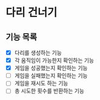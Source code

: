 # 다리 건너기

## 기능 목록

- [x] 다리를 생성하는 기능
- [x] 각 움직임이 가능한지 확인하는 기능
- [x] 게임을 성공했는지 확인하는 기능
- [ ] 게임을 실패했는지 확인하는 기능
- [ ] 게임을 재시도 하는 기능
- [ ] 총 시도한 횟수를 반환하는 기능
